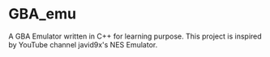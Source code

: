 # GBA_emu

A GBA Emulator written in C++ for learning purpose. This project is inspired by YouTube channel javid9x's NES Emulator.
